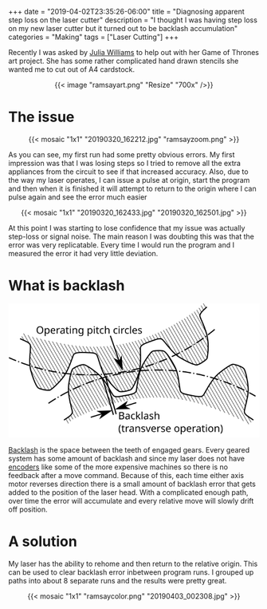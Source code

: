 +++
date = "2019-04-02T23:35:26-06:00"
title = "Diagnosing apparent step loss on the laser cutter"
description = "I thought I was having step loss on my new laser cutter but it turned out to be backlash accumulation"
categories = "Making"
tags = ["Laser Cutting"]
+++

Recently I was asked by [Julia Williams](http://designosaur.work/) to help out with her Game of Thrones art project. She has some rather complicated hand drawn stencils she wanted me to cut out of A4 cardstock.

<center>
  {{< image "ramsayart.png" "Resize" "700x" />}}
</center>

# The issue

<center>
  {{< mosaic "1x1" "20190320_162212.jpg" "ramsayzoom.png" >}}
</center>

As you can see, my first run had some pretty obvious errors. My first impression was that I was losing steps so I tried to remove all the extra appliances from the circuit to see if that increased accuracy. Also, due to the way my laser operates, I can issue a pulse at origin, start the program and then when it is finished it will attempt to return to the origin where I can pulse again and see the error much easier

<center>
  {{< mosaic "1x1" "20190320_162433.jpg" "20190320_162501.jpg" >}}
</center>

At this point I was starting to lose confidence that my issue was actually step-loss or signal noise. The main reason I was doubting this was that the error was very replicatable. Every time I would run the program and I measured the error it had very little deviation.

# What is backlash

<center>
  <img src="backlash.svg" width="600"/>
</center>

[Backlash](https://en.wikipedia.org/wiki/Backlash_(engineering)) is the space between the teeth of engaged gears. Every geared system has some amount of backlash and since my laser does not have [encoders](https://en.wikipedia.org/wiki/Encoder) like some of the more expensive machines so there is no feedback after a move command. Because of this, each time either axis motor reverses direction there is a small amount of backlash error that gets added to the position of the laser head. With a complicated enough path, over time the error will accumulate and every relative move will slowly drift off position.

# A solution

My laser has the ability to rehome and then return to the relative origin. This can be used to clear backlash error inbetween program runs. I grouped up paths into about 8 separate runs and the results were pretty great.

<center>
  {{< mosaic "1x1" "ramsaycolor.png" "20190403_002308.jpg" >}}
</center>